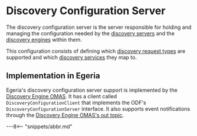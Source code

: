 <!-- SPDX-License-Identifier: CC-BY-4.0 -->
<!-- Copyright Contributors to the ODPi Egeria project. -->

# Discovery Configuration Server

The discovery configuration server is the server responsible for
holding and managing the configuration needed by the
[discovery servers](discovery-server.md) and
the [discovery engines](discovery-engine.md) within them.

This configuration consists of defining which [discovery request types](discovery-request-type.md) are supported and
which [discovery services](discovery-service.md) they map to.

## Implementation in Egeria

Egeria's discovery configuration server support is implemented by the
[Discovery Engine OMAS](/services/omas/discovery-engine/overview).
It has a client called `DiscoveryConfigurationClient` that implements the ODF's  `DiscoveryConfigurationServer` interface.
It also supports event notifications through  the [Discovery Engine OMAS's out topic](/concepts/out-topic).


---8<-- "snippets/abbr.md"